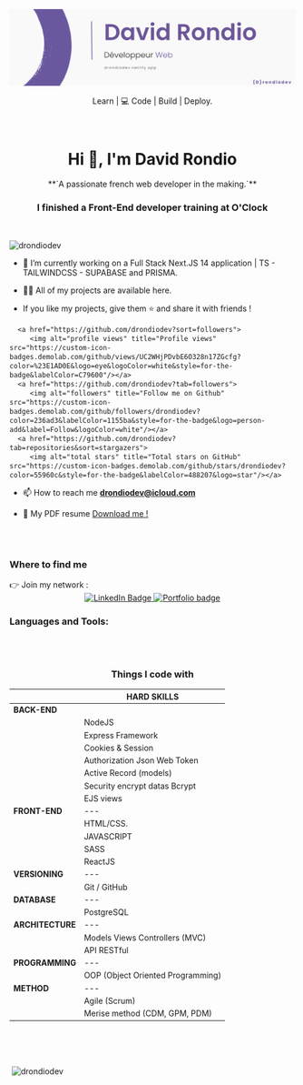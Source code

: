 ![Cover](https://github.com/drondiodev/drondiodev/blob/main/assets/banniere.png)


<div align="center">
<p>Learn | 💻 Code | Build | Deploy.</p>
</div>


</br>
<h1 align="center">Hi 👋, I'm David Rondio</h1>
<p align="center">**`A passionate french web developer in the making.`**</p>

<h3 align="center">I finished a Front-End developer training at O'Clock</h3>

</br>
<p align="left"> <img src="https://komarev.com/ghpvc/?username=drondiodev&label=Profile%20views&color=0e75b6&style=flat" alt="drondiodev" /> </p>

- 🔭 I’m currently working on a Full Stack Next.JS 14 application | TS - TAILWINDCSS - SUPABASE and PRISMA.

- 👨‍💻 All of my projects are available here.

- If you like my projects, give them ⭐ and share it with friends !
</p>

<p align="center">
      
      <a href="https://github.com/drondiodev?sort=followers">
         <img alt="profile views" title="Profile views" src="https://custom-icon-badges.demolab.com/github/views/UC2WHjPDvbE6O328n17ZGcfg?color=%23E1AD0E&logo=eye&logoColor=white&style=for-the-badge&labelColor=C79600"/></a> 
      <a href="https://github.com/drondiodev?tab=followers">
         <img alt="followers" title="Follow me on Github" src="https://custom-icon-badges.demolab.com/github/followers/drondiodev?color=236ad3&labelColor=1155ba&style=for-the-badge&logo=person-add&label=Follow&logoColor=white"/></a>
      <a href="https://github.com/drondiodev?tab=repositories&sort=stargazers">
         <img alt="total stars" title="Total stars on GitHub" src="https://custom-icon-badges.demolab.com/github/stars/drondiodev?color=55960c&style=for-the-badge&labelColor=488207&logo=star"/></a>
</p>

- 📫 How to reach me **drondiodev@icloud.com**

- 📄 My PDF resume [Download me !](https://github.com/drondiodev/drondiodev/tree/main/assets/CV.pdf)
</br>
</br>
<h3>Where to find me</h3>
👉 Join my network :

<div id="badges" align="center">
  <a href="https://www.linkedin.com/in/david-rondio/">
    <img src="https://img.shields.io/badge/LinkedIn-blue?style=for-the-badge&logo=linkedin&logoColor=white" alt="LinkedIn Badge"/>
  </a>
   <a href="https://drondiodev.netlify.app/" target="_blank" rel='noreferrer'>
    <img src="https://img.shields.io/badge/Portfolio-red?style=for-the-badge" alt="Portfolio badge"/>
  </a>
</div>

<h3 align="left">Languages and Tools:</h3>
</br>
</br>
<div align="center">
<h3>Things I code with</h3>



|                  | HARD SKILLS                       |
| ---------------- | --------------------------------- |
| **BACK-END**     |
|                  | NodeJS                            |
|                  | Express Framework                 |
|                  | Cookies & Session                 |
|                  | Authorization Json Web Token      |
|                  | Active Record (models)            |
|                  | Security encrypt datas Bcrypt     |
|                  | EJS views                         |
| **FRONT-END**    | ---                               |
|                  | HTML/CSS.                         |
|                  | JAVASCRIPT                        |
|                  | SASS                              |
|                  | ReactJS                           |
| **VERSIONING**   | ---                               |
|                  | Git / GitHub                      |
| **DATABASE**     | ---                               |
|                  | PostgreSQL                        |
| **ARCHITECTURE** | ---                               |
|                  | Models Views Controllers (MVC)    |
|                  | API RESTful                       |
| **PROGRAMMING**  | ---                               |
|                  | OOP (Object Oriented Programming) |
| **METHOD**       | ---                               |
|                  | Agile (Scrum)                     |
|                  | Merise method (CDM, GPM, PDM)     |

</div>
</br>
</br>
</br>

<p>&nbsp;<img align="center" src="https://github-readme-stats.vercel.app/api?username=drondiodev&show_icons=true&locale=en" alt="drondiodev" /></p>
